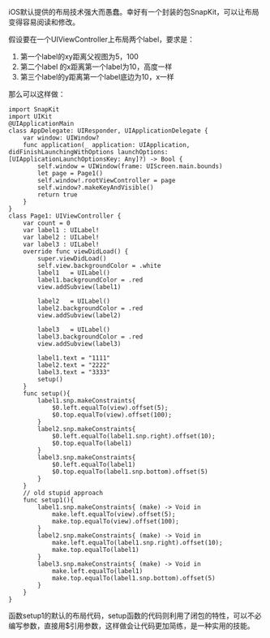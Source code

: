 iOS默认提供的布局技术强大而愚蠢。幸好有一个封装的包SnapKit，可以让布局变得容易阅读和修改。

假设要在一个UIViewController上布局两个label，要求是：
1. 第一个label的xy距离父视图为5，100
2. 第二个label 的x距离第一个label为10，高度一样
3. 第三个label的y距离第一个label底边为10，x一样

那么可以这样做：

    import SnapKit
    import UIKit
    @UIApplicationMain
    class AppDelegate: UIResponder, UIApplicationDelegate {
        var window: UIWindow?
        func application(_ application: UIApplication, didFinishLaunchingWithOptions launchOptions: [UIApplicationLaunchOptionsKey: Any]?) -> Bool {
            self.window = UIWindow(frame: UIScreen.main.bounds)
            let page = Page1()
            self.window!.rootViewController = page
            self.window?.makeKeyAndVisible()
            return true
        }
    }
    class Page1: UIViewController {
        var count = 0
        var label1 : UILabel!
        var label2 : UILabel!
        var label3 : UILabel!
        override func viewDidLoad() {
            super.viewDidLoad()
            self.view.backgroundColor = .white
            label1   = UILabel()
            label1.backgroundColor = .red
            view.addSubview(label1)
            
            label2   = UILabel()
            label2.backgroundColor = .red
            view.addSubview(label2)
            
            label3   = UILabel()
            label3.backgroundColor = .red
            view.addSubview(label3)
            
            label1.text = "1111"
            label2.text = "2222"
            label3.text = "3333"
            setup()
        }
        func setup(){
            label1.snp.makeConstraints{
                $0.left.equalTo(view).offset(5);
                $0.top.equalTo(view).offset(100);
            }
            label2.snp.makeConstraints{
                $0.left.equalTo(label1.snp.right).offset(10);
                $0.top.equalTo(label1)
            }
            label3.snp.makeConstraints{
                $0.left.equalTo(label1)
                $0.top.equalTo(label1.snp.bottom).offset(5)
            }
        }
        // old stupid approach
        func setup1(){
            label1.snp.makeConstraints{ (make) -> Void in
                make.left.equalTo(view).offset(5);
                make.top.equalTo(view).offset(100);
            }
            label2.snp.makeConstraints{ (make) -> Void in
                make.left.equalTo(label1.snp.right).offset(10);
                make.top.equalTo(label1)
            }
            label3.snp.makeConstraints{ (make) -> Void in
                make.left.equalTo(label1)
                make.top.equalTo(label1.snp.bottom).offset(5)
            }
        }
    }

函数setup1的默认的布局代码，setup函数的代码则利用了闭包的特性，可以不必编写参数，直接用$引用参数，这样做会让代码更加简练，是一种实用的技能。
